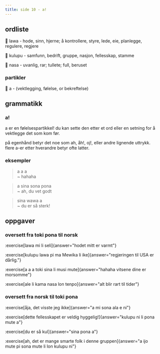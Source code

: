 ```yaml
--- 
title: side 10 - a! 
---
```

## ordliste

󱤤 lawa - hode, sinn, hjerne; å kontrollere, styre, lede, eie, planlegge, regulere, regjere

󱤟 kulupu - samfunn, bedrift, gruppe, nasjon, fellesskap, stamme

󱤾 nasa - uvanlig, rar; tullete; full, beruset

### partikler

󱤀 a - (vektlegging, følelse, or bekreftelse)

## grammatikk
### a!
a er en følelsespartikkel! du kan sette den etter et ord eller en setning for å vektlegge det som kom før.

på egenhånd betyr det noe som ah, åh!, oj!, eller andre lignende uttrykk. flere a-er etter hverandre betyr ofte latter.


### eksempler
> a a a \
> ~ hahaha

> a sina sona pona \
> ~ ah, du vet godt

> sina wawa a \
> ~ du er så sterk!

## oppgaver
### oversett fra toki pona til norsk
:exercise[lawa mi li seli]{answer="hodet mitt er varmt"}

:exercise[kulupu lawa pi ma Mewika li ike]{answer="regjeringen til USA er dårlig."}

:exercise[a a a toki sina li musi mute]{answer="hahaha vitsene dine er morsomme"}

:exercise[ale li kama nasa lon tenpo]{answer="alt blir rart til tider"}

### oversett fra norsk til toki pona
:exercise[åja, det visste jeg ikke]{answer="a mi sona ala e ni"}

:exercise[dette fellesskapet er veldig hyggelig!]{answer="kulupu ni li pona mute a"}

:exercise[du er så kul]{answer="sina pona a"}

:exercise[ah, det er mange smarte folk i denne gruppen]{answer="a ijo mute pi sona mute li lon kulupu ni"}